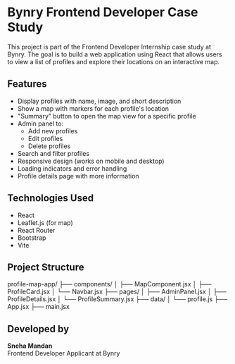 # Bynry Frontend Developer Case Study

This project is part of the Frontend Developer Internship case study at Bynry. The goal is to build a web application using React that allows users to view a list of profiles and explore their locations on an interactive map.

## Features

- Display profiles with name, image, and short description
- Show a map with markers for each profile's location
- "Summary" button to open the map view for a specific profile
- Admin panel to:
  - Add new profiles
  - Edit profiles
  - Delete profiles
- Search and filter profiles
- Responsive design (works on mobile and desktop)
- Loading indicators and error handling
- Profile details page with more information

## Technologies Used

- React
- Leaflet.js (for map)
- React Router
- Bootstrap
- Vite

## Project Structure

profile-map-app/
├── components/
│ ├── MapComponent.jsx
│ ├── ProfileCard.jsx
│ └── Navbar.jsx
├── pages/
│ ├── AdminPanel.jsx
│ ├── ProfileDetails.jsx
│ └── ProfileSummary.jsx
├── data/
│ └── profile.js
├── App.jsx
├── main.jsx


## Developed by

**Sneha Mandan**  
Frontend Developer Applicant at Bynry
